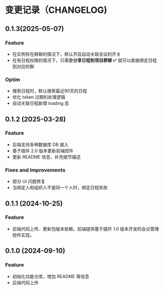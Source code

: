 # 变更记录（CHANGELOG)

## 0.1.3(2025-05-07)

### Feature

- 在实例存在群聊的情况下，默认开启自动关联会议的开关
- 在有日程权限的情况下，只需要**分享日程到项目群聊 ✅** 就可以直接绑定日程到对应的群

### Optim

- 搜索日程时，默认搜索最近90天的日程
- 优化 token 过期的处理逻辑
- 自动关联日程新增 loading 态

## 0.1.2 (2025-03-28)

### Feature

- 后端支持多种数据库 DB 接入
- 基于插件 2.0 版本更新前端控件
- 更新 README 信息，补充细节描述

### Fixes and Improvements

- 部分 UI 问题修复
- 当绑定人和组织人不是同一个人时，绑定日程失败

## 0.1.1 (2024-10-25)

### Feature

- 前端代码上传、更新包版本依赖。前端提供基于插件 1.0 版本开发的会议管理控件实现。

## 0.1.0 (2024-09-10)

### Feature

- 初始化功能仓库，增加 README 等信息
- 后端代码上传
